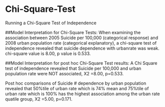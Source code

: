 # Chi-Square-Test
Running a Chi-Square Test of Independence

##Model Interpretation for Chi-Square Tests:
When examining the association between 2005 Suicide per 100,000 (categorical response) and 2008 urban population rate (categorical explanatory), a chi-square test of independence revealed that suicide dependence with urbanrate was weak. 
chi-square value is 8.00, p value is 0.533.


##Model Interpretation for post hoc Chi-Square Test results:
A Chi Square test of independence revealed that Suicide per 100,000 and urban population rate  were NOT associated, X2 =8.00, p=0.533.

Post hoc comparisons of Suicide # dependence by urban population revealed that 50%tile of urban rate which is 74% mean and 75%tile of urban rate which is 100% has the highest association among the urban rate quatile group, X2 =5.00, p=0.171. 
